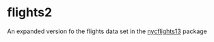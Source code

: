 # flights2
An expanded version fo the flights data set in the [nycflights13](https://github.com/hadley/nycflights13) package
